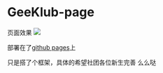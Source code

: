 # GeeKlub-page

页面效果
![](http://ok2ra0say.bkt.clouddn.com/148EF18CD11DDBD66E40BB6DF4C15C0A.jpg)

部署在了[github pages](https://gklub.github.io)上

只是搭了个框架，具体的希望社团各位新生完善 么么哒
